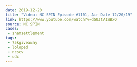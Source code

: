 ```yaml
---
date: 2019-12-20
title: "Video: NC SPIN Episode #1101, Air Date 12/20/19"
link: https://www.youtube.com/watch?v=dGUJtA1WBxQ
source: NC SPIN
cases:
 - shamsettlement
tags:
 - 75kgiveaway
 - loloped
 - ncscv
 - udc
---
```

